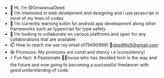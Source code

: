 - 👋 Hi, I’m @OmwansaObed
- 👀 I’m interested in web develpment and designing and i use javascript in most of my lines of codes
- 🌱 I’m currently learning kotlin for android app developemnt along other frameworks such as typescript for type safety
- 💞️ I’m looking to collaborate on various platfroms and open for any collaborations that are available
- 📫 How to reach me use my email
    📞0794909991
    📩obed9to5@gmail.com 
- 😄 Pronouns: My pronouns are const and stency i.e (consistency)
- ⚡ Fun fact: A Passionate 👨‍⚕️nurse who has decided tech is the way and the future and now going fo becoming a successful freelancer with good understandng of code.

<!---
OmwansaObed/OmwansaObed is a ✨ special ✨ repository because its `README.md` (this file) appears on your GitHub profile.
You can click the Preview link to take a look at your changes.
--->
